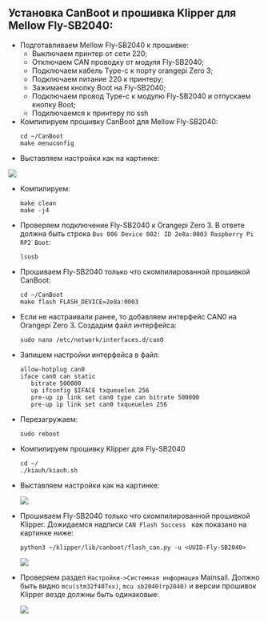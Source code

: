 ## Установка CanBoot и прошивка Klipper для Mellow Fly-SB2040:  

* Подготавливаем Mellow Fly-SB2040 к прошивке:  
	* Выключаем принтер от сети 220;  
	* Отключаем CAN проводку от модуля Fly-SB2040;  
	* Подключаем кабель Type-c к порту orangepi Zero 3;  
 	* Подключаем питание 220 к принтеру;  
	* Зажимаем кнопку Boot на Fly-SB2040;  
	* Подключаем провод Type-c к модулю Fly-SB2040 и отпускаем кнопку Boot;  
	* Подключаемся к принтеру по ssh  
* Компилируем прошивку CanBoot для Mellow Fly-SB2040:  
  ```
  cd ~/CanBoot
  make menuconfig
  ```  
* Выставляем настройки как на картинке:  
  
![](https://raw.githubusercontent.com/konk22/opz3_ubuntu_klipper/main/images/CanBoot_SB-2040.png)  

* Компилируем:  
  ```
  make clean
  make -j4
  ```  
* Проверяем подключение Fly-SB2040 к Orangepi Zero 3. В ответе должна быть строка ```Bus 006 Device 002: ID 2e8a:0003 Raspberry Pi RP2 Boot```:  
  ```
  lsusb
  ```  
* Прошиваем Fly-SB2040 только что скомпилированной прошивкой CanBoot:  
  ```
  cd ~/CanBoot
  make flash FLASH_DEVICE=2e8a:0003
  ```  
* Если не настраивали ранее, то добавляем интерфейс CAN0 на Orangepi Zero 3. Создадим файл интерфейса:  
  ```
  sudo nano /etc/network/interfaces.d/can0
  ```  
* Запишем настройки интерфейса в файл:  
  ```
  allow-hotplug can0
  iface can0 can static
	 bitrate 500000
	 up ifconfig $IFACE txqueuelen 256
	 pre-up ip link set can0 type can bitrate 500000
	 pre-up ip link set can0 txqueuelen 256

  ```  
* Перезагружаем:  
  ```
  sudo reboot
  ```  
* Компилируем прошивку Klipper для Fly-SB2040  
  ```
  cd ~/
  ./kiauh/kiauh.sh
  ```  
* Выставляем настройки как на картинке:  

  ![](https://raw.githubusercontent.com/konk22/opz3_ubuntu_klipper/main/images/klipper_Fly-SB2040.png)  

* Прошиваем Fly-SB2040 только что скомпилированной прошивкой Klipper. Дожидаемся надписи ```CAN Flash Success ``` как показано на картинке ниже:  
  ```
  python3 ~/klipper/lib/canboot/flash_can.py -u <UUID-Fly-SB2040>
  ```  

  ![](https://raw.githubusercontent.com/konk22/opz3_ubuntu_klipper/main/images/flash_klipper_Fly-SB2040.png)  

* Проверяем раздел ```Настройки->Системная информация``` Mainsail. Должно быть видно ```mcu(stm32f407xx)```, ```mcu sb2040(rp2040)``` и версии прошивок Klipper везде должны быть одинаковые:  

  ![](https://raw.githubusercontent.com/konk22/opz3_ubuntu_klipper/main/images/monitor.png)  
